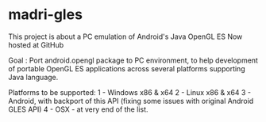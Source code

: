 # madri-gles

This project is about a PC emulation of Android's Java OpenGL ES
Now hosted at GitHub

Goal : Port android.opengl package to PC environment, to help development of portable OpenGL ES applications 
across several platforms supporting Java language.

Platforms to be supported:
1 - Windows x86 & x64
2 - Linux x86 & x64
3 - Android, with backport of this API (fixing some issues with original Android GLES API)
4 - OSX - at very end of the list. 
